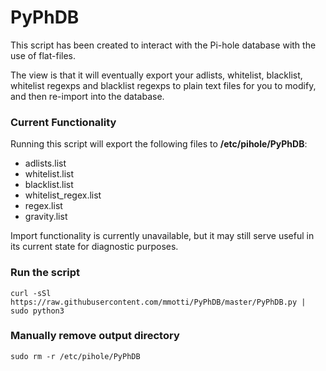 # PyPhDB
This script has been created to interact with the Pi-hole database with the use of flat-files.

The view is that it will eventually export your adlists, whitelist, blacklist, whitelist regexps and blacklist regexps to plain text files for you to modify, and then re-import into the database.

### Current Functionality ###
Running this script will export the following files to **/etc/pihole/PyPhDB**:
* adlists.list
* whitelist.list
* blacklist.list
* whitelist_regex.list
* regex.list
* gravity.list

Import functionality is currently unavailable, but it may still serve useful in its current state for diagnostic purposes.

### Run the script ###
`curl -sSl https://raw.githubusercontent.com/mmotti/PyPhDB/master/PyPhDB.py | sudo python3`

### Manually remove output directory ###
`sudo rm -r /etc/pihole/PyPhDB`
